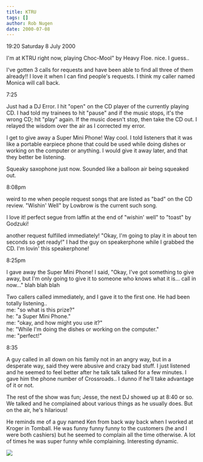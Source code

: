 ```yaml
---
title: KTRU
tags: []
author: Rob Nugen
date: 2000-07-08
---
```


<p class=date>19:20 Saturday 8 July 2000</p>

<p>I'm at KTRU right now, playing Choc-Mool" by Heavy Floe.  nice.  I guess..

<p>I've gotten 3 calls for requests and have been able to find all three of them already!!  I love it when I can find people's requests.   I think my caller named Monica will call back.

<p class=date>7:25</p>

<p>Just had a DJ Error.  I hit "open" on the CD player of the currently playing CD.  I had told my trainees to hit "pause" and if the music stops, it's the wrong CD; hit "play" again.  If the music doesn't stop, then take the CD out.  I relayed the wisdom over the air as I corrected my error.

<p>I get to give away a Super Mini Phone!  Way cool.  I told listeners that it was like a portable earpiece phone that could be used while doing dishes or working on the computer or anything.  I would give it away later, and that they better be listening.

<p>Squeaky saxophone just now.  Sounded like a balloon air being squeaked out.

<p class=date>8:08pm</p>

<p>weird to me when people request songs that are listed as "bad" on the CD review.   "Wishin' Well" by Lowbrow is the current such song.

<p>I love it! perfect segue from laffin at the end of "wishin' well" to "toast" by Godzuki!  

<p>another request fulfilled immediately!  "Okay, I'm going to play it in about ten seconds so get ready!"  I had the guy on speakerphone while I grabbed the CD.  I'm lovin' this speakerphone!

<p class=date>8:25pm</p>

<p>I gave away the Super Mini Phone!  I said, "Okay, I've got something to give away, but I'm only going to give it to someone who knows what it is... call in now..." blah blah blah

<p>Two callers called immediately, and I gave it to the first one.  He had been totally listening..
<br>me: "so what is this prize?"
<br>he: "a Super Mini Phone."
<br>me: "okay, and how might you use it?"
<br>he: "While I'm doing the dishes or working on the computer."
<br>me: "perfect!"

<p class=date>8:35</p>

<p>A guy called in all down on his family not in an angry way, but in a desperate way, said they were abusive and crazy bad stuff.  I just listened and he seemed to feel better after he talk talk talked for a few minutes.  I gave him the phone number of Crossroads..  I dunno if he'll take advantage of it or not.

<p>The rest of the show was fun; Jesse, the next DJ showed up at 8:40 or so.  We talked and he complained about various things as he usually does.  But on the air, he's hilarious!

<p>He reminds me of a guy named Ken from back way back when I worked at Kroger in Tomball.  He was funny funny funny to the customers (he and I were both cashiers) but he seemed to complain all the time otherwise.  A lot of times he was super funny while complaining.  Interesting dynamic.

<p><img src="/images/rob/wL-ROB.gif">

